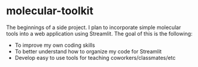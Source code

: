 # molecular-toolkit

The beginnings of a side project. I plan to incorporate simple molecular tools into a 
web application using Streamlit. The goal of this is the following:

- To improve my own coding skills
- To better understand how to organize my code for Streamlit
- Develop easy to use tools for teaching coworkers/classmates/etc